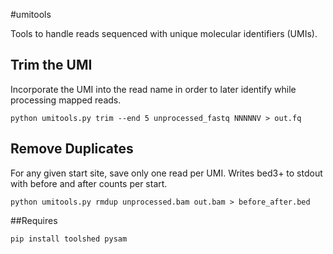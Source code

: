 #umitools

Tools to handle reads sequenced with unique molecular identifiers (UMIs).

## Trim the UMI

Incorporate the UMI into the read name in order to later identify while
processing mapped reads.

```
python umitools.py trim --end 5 unprocessed_fastq NNNNNV > out.fq
```

## Remove Duplicates

For any given start site, save only one read per UMI. Writes bed3+ to stdout
with before and after counts per start.

```
python umitools.py rmdup unprocessed.bam out.bam > before_after.bed
```

##Requires

```
pip install toolshed pysam
```
